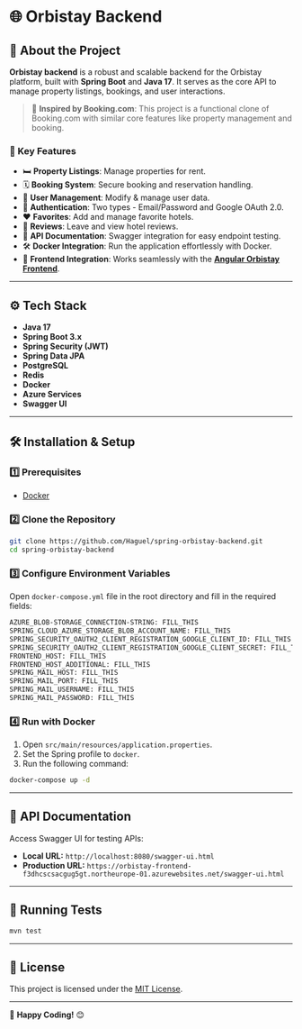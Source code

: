 # 🌐 Orbistay Backend


## 🏡 About the Project

**Orbistay backend** is a robust and scalable backend for the Orbistay platform, built with **Spring Boot** and **Java 17**. It serves as the core API to manage property listings, bookings, and user interactions.

> 🏨 **Inspired by Booking.com**: This project is a functional clone of Booking.com with similar core features like property management and booking.

### 🚀 Key Features

- 🛏️ **Property Listings**: Manage properties for rent.
- 🗓️ **Booking System**: Secure booking and reservation handling.
- 👤 **User Management**: Modify & manage user data.
- 🔐 **Authentication**: Two types - Email/Password and Google OAuth 2.0.
- ❤️ **Favorites**: Add and manage favorite hotels.
- 📝 **Reviews**: Leave and view hotel reviews.
- 📡 **API Documentation**: Swagger integration for easy endpoint testing.
- 🛠️ **Docker Integration**: Run the application effortlessly with Docker.
- 🔗 **Frontend Integration**: Works seamlessly with the **[Angular Orbistay Frontend](https://github.com/moseeeu/angular-orbistay-frontend)**.

---

## ⚙️ Tech Stack

- **Java 17**
- **Spring Boot 3.x**
- **Spring Security (JWT)**
- **Spring Data JPA**
- **PostgreSQL**
- **Redis**
- **Docker**
- **Azure Services**
- **Swagger UI**

---

## 🛠️ Installation & Setup

### 1️⃣ Prerequisites

- [Docker](https://www.docker.com/)

### 2️⃣ Clone the Repository

```bash
git clone https://github.com/Haguel/spring-orbistay-backend.git
cd spring-orbistay-backend
```

### 3️⃣ Configure Environment Variables

Open `docker-compose.yml` file in the root directory and fill in the required fields:

```bash
AZURE_BLOB-STORAGE_CONNECTION-STRING: FILL_THIS
SPRING_CLOUD_AZURE_STORAGE_BLOB_ACCOUNT_NAME: FILL_THIS
SPRING_SECURITY_OAUTH2_CLIENT_REGISTRATION_GOOGLE_CLIENT_ID: FILL_THIS
SPRING_SECURITY_OAUTH2_CLIENT_REGISTRATION_GOOGLE_CLIENT_SECRET: FILL_THIS
FRONTEND_HOST: FILL_THIS
FRONTEND_HOST_ADDITIONAL: FILL_THIS
SPRING_MAIL_HOST: FILL_THIS
SPRING_MAIL_PORT: FILL_THIS
SPRING_MAIL_USERNAME: FILL_THIS
SPRING_MAIL_PASSWORD: FILL_THIS
```

### 4️⃣ Run with Docker

1. Open `src/main/resources/application.properties`.
2. Set the Spring profile to `docker`.
3. Run the following command:

```bash
docker-compose up -d
```

---


## 📖 API Documentation

Access Swagger UI for testing APIs:

- **Local URL:** `http://localhost:8080/swagger-ui.html`
- **Production URL:** `https://orbistay-frontend-f3dhcscsacgug5gt.northeurope-01.azurewebsites.net/swagger-ui.html`

---

## 🧪 Running Tests

```bash
mvn test
```

---

## 📜 License

This project is licensed under the [MIT License](LICENSE).

---

🎯 **Happy Coding!** 😊

